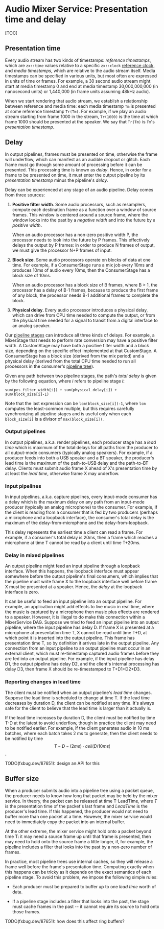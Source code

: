 # Audio Mixer Service: Presentation time and delay

[TOC]

## Presentation time

Every audio stream has two kinds of timestamps: *reference timestamps*, which
are `zx::time` values relative to a specific `zx::clock`
[reference clock](clocks.md), and *media timestamps*, which are relative to the
audio stream itself. Media timestamps can be specified in various units, but
most often are expressed in units of time or frames. For example, a 30 second
audio stream might start at media timestamp 0 and end at media timestamp
30,000,000,000 (in nanosecond units) or 1,440,000 (in frame units assuming 48kHz
audio).

When we start rendering that audio stream, we establish a relationship between
reference and media time: each media timestamp `Tm` is presented at some
reference timestamp `Tr(Tm)`. For example, if we play an audio stream starting
from frame 1000 in the stream, `Tr(1000)` is the time at which frame 1000 should
be presented at the speaker. We say that `Tr(Tm)` is `Tm`'s *presentation
timestamp*.

## Delay

In output pipelines, frames must be presented on time, otherwise the frame will
underflow, which can manifest as an audible dropout or glitch. Each frame must
go through some amount of processing before it can be presented. This processing
time is known as *delay*. Hence, in order for a frame to be presented on time,
it must enter the output pipeline by its *presentation timestamp* minus the
pipeline's *delay*.

Delay can be experienced at any stage of an audio pipeline. Delay comes from
three sources:

1.  **Positive filter width**. Some audio processors, such as resamplers,
    compute each destination frame as a function over a window of source frames.
    This window is centered around a source frame, where the window looks into
    the past by a *negative width* and into the future by a *positive width*.

    When an audio processor has a non-zero positive width P, the processor needs
    to look into the future by P frames. This effectively delays the output by P
    frames: in order to produce N frames of output, we must give the processor
    N+P frames of input.

2.  **Block size**. Some audio processors operate on blocks of data at one time.
    For example, if a ConsumerStage runs a mix job every 10ms and produces 10ms
    of audio every 10ms, then the ConsumerStage has a block size of 10ms.

    When an audio processor has a block size of B frames, where B > 1, the
    processor has a delay of B-1 frames, because to produce the first frame of
    any block, the processor needs B-1 additional frames to complete the block.

3.  **Physical delay**. Every audio processor introduces a physical delay, which
    can drive from CPU time needed to compute the output, or from the physical
    time needed for a signal to transit from a digital interface to an analog
    speaker.

Our [pipeline stages](execution_model.md) can introduce all three kinds of
delays. For example, a MixerStage that needs to perform rate conversion may have
a positive filter width. A CustomStage may have both a positive filter width and
a block size, depending on the specific effect implemented at that CustomStage.
A ConsumerStage has a block size (derived from the mix period) and a physical
delay (derived from the total CPU time needed to run all processors in the
consumer's [pipeline tree](execution_model.md)).

Given any path between two pipeline stages, the path's *total delay* is given by
the following equation, where *i* refers to pipeline stage *i*:

```
sum(pos_filter_width[i]) + sum(physical_delay[i]) + sum(block_size[i]-1)
```

Note that the last expression can be `lcm(block_size[i])-1`, where `lcm`
computes the least-common multiple, but this requires carefully synchronizing
all pipeline stages and is useful only when each `block_size[i]` is a divisor of
`max(block_size[i])`.

### Output pipelines

In output pipelines, a.k.a. render pipelines, each producer stage has a *lead
time* which is maximum of the total delays for all paths from the producer to
all output-mode consumers (typically analog speakers). For example, if a
producer feeds into both a USB speaker and a BT speaker, the producer's lead
time is the maximum of the path-to-USB delay and the path-to-BT delay. Clients
must submit audio frame X ahead of X's presentation time by at least the *lead
time*, otherwise frame X may underflow.

### Input pipelines

In input pipelines, a.k.a. capture pipelines, every input-mode consumer has a
delay which is the maximum delay on any path from an input-mode producer
(typically an analog microphone) to the consumer. For example, if the client is
reading from a consumer that is fed by two producers (perhaps a microphone and a
loopback interface), the consumer's total delay is the maximum of the
delay-from-microphone and the delay-from-loopback.

This delay represents the earliest time a client can read a frame. For example,
if a consumer's total delay is 20ms, then a frame which reaches a microphone at
time T cannot be read by a client until time T+20ms.

### Delay in mixed pipelines

An output pipeline might feed an input pipeline through a loopback interface.
When this happens, the loopback interface must appear somewhere before the
output pipeline's final consumers, which implies that the pipeline must write
frame X to the loopback interface well before frame X must be presented at a
speaker. Hence, the *delay* at the loopback interface is zero.

It can be useful to feed an input pipeline into an output pipeline. For example,
an application might add effects to live music in real time, where the music is
captured by a microphone then music plus effects are rendered to a speaker.
However, it is illegal to do make this connection within a MixerService DAG.
Suppose we tried to feed an input pipeline into an output pipeline, where the
input pipeline has delay D. If frame X is presented at a microphone at
presentation time T, X cannot be read until time T+D, at which point it is
inserted into the output pipeline. This frame has presentation time T, so by
definition it arrives late in the output pipeline. Any connection from an input
pipeline to an output pipeline must occur in an external client, which must
re-timestamp captured audio frames before they are fed into an output pipeline.
For example, if the input pipeline has delay D1, the output pipeline has delay
D2, and the client's internal processing has delay D3, then frame X should be
re-timestamped to T+D1+D2+D3.

### Reporting changes in lead time

The client must be notified when an output pipeline's *lead time* changes.
Suppose the lead time is scheduled to change at time T. If the lead time
decreases by duration D, the client can be notified at any time. It's always
safe for the client to believe that the lead time is larger than it actually is.

If the lead time increases by duration D, the client must be notified by time
T-D at the latest to avoid underflow, though in practice the client may need to
be notified earlier. For example, if the client generates audio in 10 ms
batches, where each batch takes 2 ms to generate, then the client needs to be
notified by time $$T - D - (2ms) \cdot ceil(D/10ms)$$.

TODO(fxbug.dev/87651): design an API for this

## Buffer size

When a producer submits audio into a pipeline tree using a packet queue, the
producer needs to know how long that packet may be held by the mixer service. In
theory, the packet can be released at time T-LeadTime, where *T* is the
presentation time of the packet's last frame and *LeadTime* is the producer's
lead time. If this happened, the producer would not need to buffer more than one
packet at a time. However, the mixer service would need to immediately copy the
packet into an internal buffer.

At the other extreme, the mixer service might hold onto a packet beyond time T:
it may need a source frame up until that frame is presented, then may need to
hold onto the source frame a little longer, if, for example, the pipeline
includes a filter that looks into the past by a non-zero number of frames.

In practice, most pipeline trees use internal caches, so they will release a
frame well before the frame's presentation time. Computing exactly when this
happens can be tricky as it depends on the exact semantics of each pipeline
stage. To avoid this problem, we impose the following simple rules:

*   Each producer must be prepared to buffer up to one *lead time* worth of
    data.

*   If a pipeline stage includes a filter that looks into the past, the stage
    must cache frames in the past -- it cannot require its source to hold onto
    those frames.

TODO(fxbug.dev/87651): how does this affect ring buffers?

<!--

TODO(fxbug.dev/87651)

## Frame timelines

TODO(fxbug.dev/87651): each edge in a pipeline tree is an audio stream which has
a monotonic "frame timeline" that conceptually starts at zero and constantly
increments (except when paused). Points on the timeline are called "frame
numbers". The timeline runs at the audio's frame rate.

Martin calls this FRAME_MONOTONIC. All internal accounting (e.g. ReadLock) is
done using FRAME_MONOTONIC, although this timeline is not visible to the user.

For each stream, we have a translation from presentation time to the stream's
frame timeline. A pipeline stage often needs to translate between it's
destination timeline and a source timeline. This can be done by passing through
presentation time (dest frame -> presentation time -> source frame). If the dest
and source have different clocks we need to translate clocks as well (dest frame
-> dest ref time -> source ref time -> source frame). Clocks should be discussed
in a separate document.

-->
